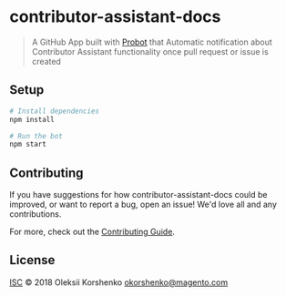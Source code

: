 # contributor-assistant-docs

> A GitHub App built with [Probot](https://github.com/probot/probot) that Automatic notification about Contributor Assistant functionality once pull request or issue is created

## Setup

```sh
# Install dependencies
npm install

# Run the bot
npm start
```

## Contributing

If you have suggestions for how contributor-assistant-docs could be improved, or want to report a bug, open an issue! We'd love all and any contributions.

For more, check out the [Contributing Guide](CONTRIBUTING.md).

## License

[ISC](LICENSE) © 2018 Oleksii Korshenko <okorshenko@magento.com>
